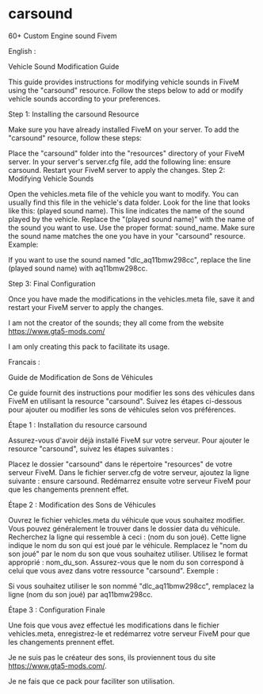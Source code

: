# carsound
60+ Custom Engine sound Fivem

English :

Vehicle Sound Modification Guide

This guide provides instructions for modifying vehicle sounds in FiveM using the "carsound" resource. Follow the steps below to add or modify vehicle sounds according to your preferences.

Step 1: Installing the carsound Resource

Make sure you have already installed FiveM on your server. To add the "carsound" resource, follow these steps:

Place the "carsound" folder into the "resources" directory of your FiveM server.
In your server's server.cfg file, add the following line: ensure carsound.
Restart your FiveM server to apply the changes.
Step 2: Modifying Vehicle Sounds

Open the vehicles.meta file of the vehicle you want to modify. You can usually find this file in the vehicle's data folder. Look for the line that looks like this: (played sound name). This line indicates the name of the sound played by the vehicle. Replace the "(played sound name)" with the name of the sound you want to use. Use the proper format: sound_name. Make sure the sound name matches the one you have in your "carsound" resource. Example:

If you want to use the sound named "dlc_aq11bmw298cc", replace the line (played sound name) with aq11bmw298cc.

Step 3: Final Configuration

Once you have made the modifications in the vehicles.meta file, save it and restart your FiveM server to apply the changes.


I am not the creator of the sounds; they all come from the website https://www.gta5-mods.com/

I am only creating this pack to facilitate its usage.



Francais :

Guide de Modification de Sons de Véhicules

Ce guide fournit des instructions pour modifier les sons des véhicules dans FiveM en utilisant la resource "carsound". Suivez les étapes ci-dessous pour ajouter ou modifier les sons de véhicules selon vos préférences.

Étape 1 : Installation du resource carsound

Assurez-vous d'avoir déjà installé FiveM sur votre serveur. Pour ajouter le resource "carsound", suivez les étapes suivantes :

Placez le dossier "carsound" dans le répertoire "resources" de votre serveur FiveM.
Dans le fichier server.cfg de votre serveur, ajoutez la ligne suivante : ensure carsound.
Redémarrez ensuite votre serveur FiveM pour que les changements prennent effet.

Étape 2 : Modification des Sons de Véhicules

Ouvrez le fichier vehicles.meta du véhicule que vous souhaitez modifier. Vous pouvez généralement le trouver dans le dossier data du véhicule.
Recherchez la ligne qui ressemble à ceci : <audioNameHash>(nom du son joué)</audioNameHash>. Cette ligne indique le nom du son qui est joué par le véhicule.
Remplacez le "nom du son joué" par le nom du son que vous souhaitez utiliser. Utilisez le format approprié : <audioNameHash>nom_du_son</audioNameHash>. Assurez-vous que le nom du son correspond à celui que vous avez dans votre ressource "carsound".
Exemple :

Si vous souhaitez utiliser le son nommé "dlc_aq11bmw298cc", remplacez la ligne <audioNameHash>(nom du son joué)</audioNameHash> par <audioNameHash>aq11bmw298cc</audioNameHash>.

Étape 3 : Configuration Finale

Une fois que vous avez effectué les modifications dans le fichier vehicles.meta, enregistrez-le et redémarrez votre serveur FiveM pour que les changements prennent effet.



Je ne suis pas le créateur des sons, ils proviennent tous du site https://www.gta5-mods.com/.

Je ne fais que ce pack pour faciliter son utilisation.